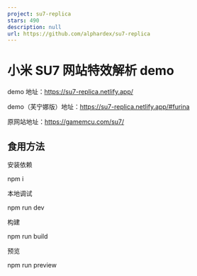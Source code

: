 ```yaml
---
project: su7-replica
stars: 490
description: null
url: https://github.com/alphardex/su7-replica
---
```


小米 SU7 网站特效解析 demo
==================

demo 地址：https://su7-replica.netlify.app/

demo（芙宁娜版）地址：https://su7-replica.netlify.app/#furina

原网站地址：https://gamemcu.com/su7/

食用方法
----

安装依赖

npm i

本地调试

npm run dev

构建

npm run build

预览

npm run preview
